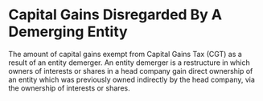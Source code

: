 # Capital Gains Disregarded By A Demerging Entity
The amount of capital gains exempt from Capital Gains Tax (CGT) as a result of an entity demerger. An entity demerger is a restructure in which owners of interests or shares in a head company gain direct ownership of an entity which was previously owned indirectly by the head company, via the ownership of interests or shares.